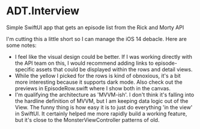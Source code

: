 # ADT.Interview

Simple SwiftUI app that gets an episode list from the Rick and Morty API

I'm cutting this a little short so I can manage the iOS 14 debacle. Here are some notes:

- I feel like the visual design could be better. If I was working directly with the API team on this, I would recommend adding links to episode-specific assets that could be displayed within the rows and detail views.
- While the yellow I picked for the rows is kind of obnoxious, it's a bit more interesting because it supports dark mode. Also check out the previews in EpisodeRow.swift where I show both in the canvas.
- I'm qualifying the architecture as 'MVVM-ish'. I don't think it's falling into the hardline definition of MVVM, but I am keeping data logic out of the View. The funny thing is how easy it is to just do everything 'in the view' in SwiftUI. It certainly helped me more rapidly build a working feature, but it's close to the MonsterViewController patterns of old.
